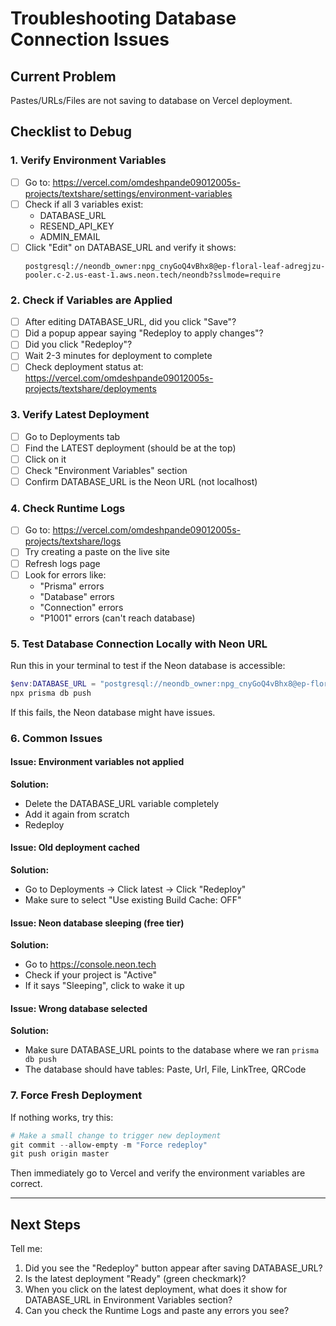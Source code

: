 # Troubleshooting Database Connection Issues

## Current Problem
Pastes/URLs/Files are not saving to database on Vercel deployment.

## Checklist to Debug

### 1. Verify Environment Variables
- [ ] Go to: https://vercel.com/omdeshpande09012005s-projects/textshare/settings/environment-variables
- [ ] Check if all 3 variables exist:
  - DATABASE_URL
  - RESEND_API_KEY  
  - ADMIN_EMAIL
- [ ] Click "Edit" on DATABASE_URL and verify it shows:
  ```
  postgresql://neondb_owner:npg_cnyGoQ4vBhx8@ep-floral-leaf-adregjzu-pooler.c-2.us-east-1.aws.neon.tech/neondb?sslmode=require
  ```

### 2. Check if Variables are Applied
- [ ] After editing DATABASE_URL, did you click "Save"?
- [ ] Did a popup appear saying "Redeploy to apply changes"?
- [ ] Did you click "Redeploy"?
- [ ] Wait 2-3 minutes for deployment to complete
- [ ] Check deployment status at: https://vercel.com/omdeshpande09012005s-projects/textshare/deployments

### 3. Verify Latest Deployment
- [ ] Go to Deployments tab
- [ ] Find the LATEST deployment (should be at the top)
- [ ] Click on it
- [ ] Check "Environment Variables" section
- [ ] Confirm DATABASE_URL is the Neon URL (not localhost)

### 4. Check Runtime Logs
- [ ] Go to: https://vercel.com/omdeshpande09012005s-projects/textshare/logs
- [ ] Try creating a paste on the live site
- [ ] Refresh logs page
- [ ] Look for errors like:
  - "Prisma" errors
  - "Database" errors
  - "Connection" errors
  - "P1001" errors (can't reach database)

### 5. Test Database Connection Locally with Neon URL
Run this in your terminal to test if the Neon database is accessible:

```powershell
$env:DATABASE_URL = "postgresql://neondb_owner:npg_cnyGoQ4vBhx8@ep-floral-leaf-adregjzu-pooler.c-2.us-east-1.aws.neon.tech/neondb?sslmode=require"
npx prisma db push
```

If this fails, the Neon database might have issues.

### 6. Common Issues

#### Issue: Environment variables not applied
**Solution:** 
- Delete the DATABASE_URL variable completely
- Add it again from scratch
- Redeploy

#### Issue: Old deployment cached
**Solution:**
- Go to Deployments → Click latest → Click "Redeploy"
- Make sure to select "Use existing Build Cache: OFF"

#### Issue: Neon database sleeping (free tier)
**Solution:**
- Go to https://console.neon.tech
- Check if your project is "Active"
- If it says "Sleeping", click to wake it up

#### Issue: Wrong database selected
**Solution:**
- Make sure DATABASE_URL points to the database where we ran `prisma db push`
- The database should have tables: Paste, Url, File, LinkTree, QRCode

### 7. Force Fresh Deployment
If nothing works, try this:

```powershell
# Make a small change to trigger new deployment
git commit --allow-empty -m "Force redeploy"
git push origin master
```

Then immediately go to Vercel and verify the environment variables are correct.

---

## Next Steps

Tell me:
1. Did you see the "Redeploy" button appear after saving DATABASE_URL?
2. Is the latest deployment "Ready" (green checkmark)?
3. When you click on the latest deployment, what does it show for DATABASE_URL in Environment Variables section?
4. Can you check the Runtime Logs and paste any errors you see?
